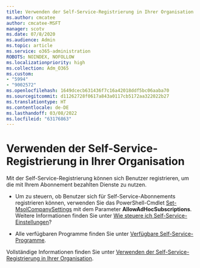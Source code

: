 ```yaml
---
title: Verwenden der Self-Service-Registrierung in Ihrer Organisation
ms.author: cmcatee
author: cmcatee-MSFT
manager: scotv
ms.date: 07/8/2020
ms.audience: Admin
ms.topic: article
ms.service: o365-administration
ROBOTS: NOINDEX, NOFOLLOW
ms.localizationpriority: high
ms.collection: Adm_O365
ms.custom:
- "5994"
- "9002572"
ms.openlocfilehash: 1649dcecb631436f7c16a42018ddf5bc06aaba70
ms.sourcegitcommit: d11262728f0617a843a0117cb5172aa322022b27
ms.translationtype: HT
ms.contentlocale: de-DE
ms.lasthandoff: 03/08/2022
ms.locfileid: "63176863"
---
```

# <a name="using-self-service-sign-up-in-your-organization"></a>Verwenden der Self-Service-Registrierung in Ihrer Organisation

Mit der Self-Service-Registrierung können sich Benutzer registrieren, um die mit Ihrem Abonnement bezahlten Dienste zu nutzen.

- Um zu steuern, ob Benutzer sich für Self-Service-Abonnements registrieren können, verwenden Sie das PowerShell-Cmdlet [Set-MsolCompanySettings](https://docs.microsoft.com/powershell/module/msonline/set-msolcompanysettings?view=azureadps-1.0&preserve-view=true) mit dem Parameter **AllowAdHocSubscriptions**. Weitere Informationen finden Sie unter [Wie steuere ich Self-Service-Einstellungen](https://docs.microsoft.com/microsoft-365/commerce/subscriptions/self-service-purchase-faq)?

- Alle verfügbaren Programme finden Sie unter [Verfügbare Self-Service-Programme](https://docs.microsoft.com/microsoft-365/admin/misc/self-service-sign-up#available-self-service-programs).

Vollständige Informationen finden Sie unter [Verwenden der Self-Service-Registrierung in Ihrer Organisation](https://docs.microsoft.com/microsoft-365/admin/misc/self-service-sign-up).
